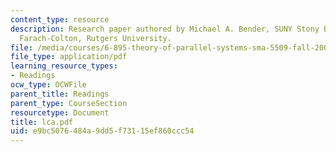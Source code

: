 ```yaml
---
content_type: resource
description: Research paper authored by Michael A. Bender, SUNY Stony Brook and Martin
  Farach-Colton, Rutgers University.
file: /media/courses/6-895-theory-of-parallel-systems-sma-5509-fall-2003/e9bc5076484a9dd5f73115ef860ccc54_lca.pdf
file_type: application/pdf
learning_resource_types:
- Readings
ocw_type: OCWFile
parent_title: Readings
parent_type: CourseSection
resourcetype: Document
title: lca.pdf
uid: e9bc5076-484a-9dd5-f731-15ef860ccc54
---
```

